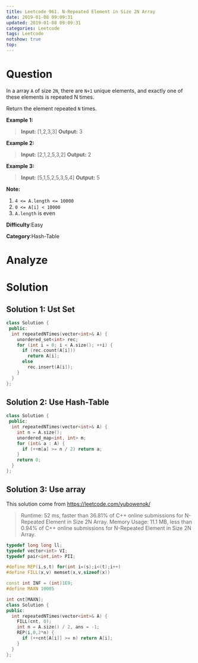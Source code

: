 ```yaml
---
title: Leetcode 961. N-Repeated Element in Size 2N Array
date: 2019-01-08 09:09:31
updated: 2019-01-08 09:09:31
categories: Leetcode
tags: Leetcode
notshow: true
top:
---
```


# Question

In a array  `A`  of size  `2N`, there are  `N+1`  unique elements, and exactly one of these elements is repeated N times.

Return the element repeated  `N`  times.

**Example 1:**

> **Input:** [1,2,3,3]
> **Output:** 3

**Example 2:**

> **Input:** [2,1,2,5,3,2]
> **Output:** 2

**Example 3:**

> **Input:** [5,1,5,2,5,3,5,4]
> **Output:** 5

**Note:**

1. `4 <= A.length <= 10000`
2. `0 <= A[i] < 10000`
3. `A.length`  is even

**Difficulty**:Easy

**Category**:Hash-Table

<!-- more -->

# Analyze

# Solution

## Solution 1: Ust Set

```cpp
class Solution {
 public:
  int repeatedNTimes(vector<int>& A) {
    unordered_set<int> rec;
    for (int i = 0; i < A.size(); ++i) {
      if (rec.count(A[i]))
        return A[i];
      else
        rec.insert(A[i]);
    }
  }
};
```

## Solution 2: Use Hash-Table

```cpp
class Solution {
 public:
  int repeatedNTimes(vector<int>& A) {
    int n = A.size();
    unordered_map<int, int> m;
    for (int& a : A) {
      if (++m[a] >= n / 2) return a;
    }
    return 0;
  }
};
```

## Solution 3: Use array

This solution come from https://leetcode.com/yubowenok/

> Runtime: 52 ms, faster than 36.81% of C++ online submissions for N-Repeated Element in Size 2N Array.
> Memory Usage: 11.1 MB, less than 0.94% of C++ online submissions for N-Repeated Element in Size 2N Array.

```cpp
typedef long long ll;
typedef vector<int> VI;
typedef pair<int,int> PII;

#define REP(i,s,t) for(int i=(s);i<(t);i++)
#define FILL(x,v) memset(x,v,sizeof(x))

const int INF = (int)1E9;
#define MAXN 10005

int cnt[MAXN];
class Solution {
public:
  int repeatedNTimes(vector<int>& A) {
    FILL(cnt, 0);
    int n = A.size() / 2, ans = -1;
    REP(i,0,2*n) {
      if (++cnt[A[i]] >= n) return A[i];
    }
  }
};
```